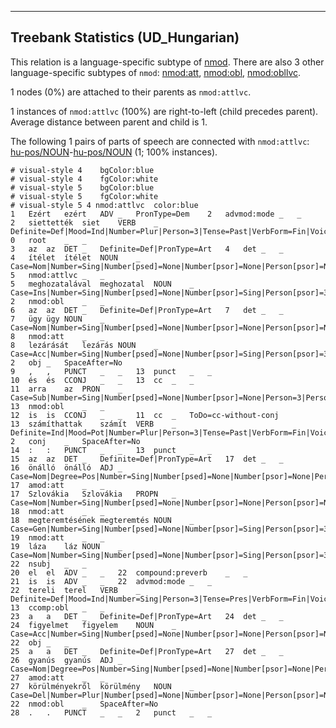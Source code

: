 

--------------------------------------------------------------------------------

## Treebank Statistics (UD_Hungarian)

This relation is a language-specific subtype of [nmod]().
There are also 3 other language-specific subtypes of `nmod`: [nmod:att](), [nmod:obl](), [nmod:obllvc]().

1 nodes (0%) are attached to their parents as `nmod:attlvc`.

1 instances of `nmod:attlvc` (100%) are right-to-left (child precedes parent).
Average distance between parent and child is 1.

The following 1 pairs of parts of speech are connected with `nmod:attlvc`: [hu-pos/NOUN]()-[hu-pos/NOUN]() (1; 100% instances).


~~~ conllu
# visual-style 4	bgColor:blue
# visual-style 4	fgColor:white
# visual-style 5	bgColor:blue
# visual-style 5	fgColor:white
# visual-style 5 4 nmod:attlvc	color:blue
1	Ezért	ezért	ADV	_	PronType=Dem	2	advmod:mode	_	_
2	siettették	siet	VERB	_	Definite=Def|Mood=Ind|Number=Plur|Person=3|Tense=Past|VerbForm=Fin|Voice=Cau	0	root	_	_
3	az	az	DET	_	Definite=Def|PronType=Art	4	det	_	_
4	ítélet	ítélet	NOUN	_	Case=Nom|Number=Sing|Number[psed]=None|Number[psor]=None|Person[psor]=None	5	nmod:attlvc	_	_
5	meghozatalával	meghozatal	NOUN	_	Case=Ins|Number=Sing|Number[psed]=None|Number[psor]=Sing|Person[psor]=3	2	nmod:obl	_	_
6	az	az	DET	_	Definite=Def|PronType=Art	7	det	_	_
7	ügy	ügy	NOUN	_	Case=Nom|Number=Sing|Number[psed]=None|Number[psor]=None|Person[psor]=None	8	nmod:att	_	_
8	lezárását	lezárás	NOUN	_	Case=Acc|Number=Sing|Number[psed]=None|Number[psor]=Sing|Person[psor]=3	2	obj	_	SpaceAfter=No
9	,	,	PUNCT	_	_	13	punct	_	_
10	és	és	CCONJ	_	_	13	cc	_	_
11	arra	az	PRON	_	Case=Sub|Number=Sing|Number[psed]=None|Number[psor]=None|Person=3|Person[psor]=None|PronType=Dem	13	nmod:obl	_	_
12	is	is	CCONJ	_	_	11	cc	_	ToDo=cc-without-conj
13	számíthattak	számít	VERB	_	Definite=Ind|Mood=Pot|Number=Plur|Person=3|Tense=Past|VerbForm=Fin|Voice=Act	2	conj	_	SpaceAfter=No
14	:	:	PUNCT	_	_	13	punct	_	_
15	az	az	DET	_	Definite=Def|PronType=Art	17	det	_	_
16	önálló	önálló	ADJ	_	Case=Nom|Degree=Pos|Number=Sing|Number[psed]=None|Number[psor]=None|Person[psor]=None	17	amod:att	_	_
17	Szlovákia	Szlovákia	PROPN	_	Case=Nom|Number=Sing|Number[psed]=None|Number[psor]=None|Person[psor]=None	18	nmod:att	_	_
18	megteremtésének	megteremtés	NOUN	_	Case=Gen|Number=Sing|Number[psed]=None|Number[psor]=Sing|Person[psor]=3	19	nmod:att	_	_
19	láza	láz	NOUN	_	Case=Nom|Number=Sing|Number[psed]=None|Number[psor]=Sing|Person[psor]=3	22	nsubj	_	_
20	el	el	ADV	_	_	22	compound:preverb	_	_
21	is	is	ADV	_	_	22	advmod:mode	_	_
22	tereli	terel	VERB	_	Definite=Def|Mood=Ind|Number=Sing|Person=3|Tense=Pres|VerbForm=Fin|Voice=Act	13	ccomp:obl	_	_
23	a	a	DET	_	Definite=Def|PronType=Art	24	det	_	_
24	figyelmet	figyelem	NOUN	_	Case=Acc|Number=Sing|Number[psed]=None|Number[psor]=None|Person[psor]=None	22	obj	_	_
25	a	a	DET	_	Definite=Def|PronType=Art	27	det	_	_
26	gyanús	gyanús	ADJ	_	Case=Nom|Degree=Pos|Number=Sing|Number[psed]=None|Number[psor]=None|Person[psor]=None	27	amod:att	_	_
27	körülményekről	körülmény	NOUN	_	Case=Del|Number=Plur|Number[psed]=None|Number[psor]=None|Person[psor]=None	22	nmod:obl	_	SpaceAfter=No
28	.	.	PUNCT	_	_	2	punct	_	_

~~~


